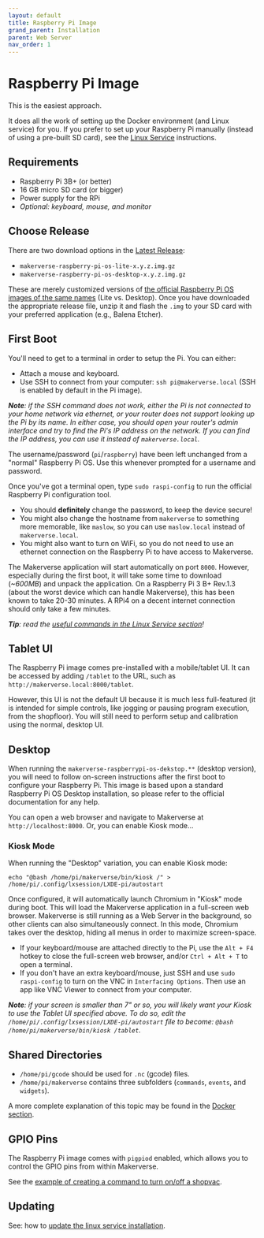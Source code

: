 ```yaml
---
layout: default
title: Raspberry Pi Image
grand_parent: Installation
parent: Web Server
nav_order: 1
---
```


# Raspberry Pi Image

This is the easiest approach.

It does all the work of setting up the Docker environment (and Linux service) for you. If you prefer to set up your Raspberry Pi manually (instead of using a pre-built SD card), see the [Linux Service](/installation/web-server/linux-service/) instructions.

## Requirements

- Raspberry Pi 3B+ (or better)
- 16 GB micro SD card (or bigger)
- Power supply for the RPi
- _Optional: keyboard, mouse, and monitor_

## Choose Release

There are two download options in the [Latest Release](https://github.com/makermadecnc/makerverse/releases/latest/):

- `makerverse-raspberry-pi-os-lite-x.y.z.img.gz`
- `makerverse-raspberry-pi-os-desktop-x.y.z.img.gz`

These are merely customized versions of [the official Raspberry Pi OS images of the same names](https://www.raspberrypi.org/downloads/raspberry-pi-os/) (Lite vs. Desktop). Once you have downloaded the appropriate release file, unzip it and flash the `.img` to your SD card with your preferred application (e.g., Balena Etcher).

## First Boot

You'll need to get to a terminal in order to setup the Pi. You can either:

- Attach a mouse and keyboard.
- Use SSH to connect from your computer: `ssh pi@makerverse.local` (SSH is enabled by default in the Pi image).

_**Note**: if the SSH command does not work, either the Pi is not connected to your home network via ethernet, or your router does not support looking up the Pi by its name. In either case, you should open your router's admin interface and try to find the Pi's IP address on the network. If you can find the IP address, you can use it instead of `makerverse.local`._

The username/password (`pi`/`raspberry`) have been left unchanged from a "normal" Raspberry Pi OS. Use this whenever prompted for a username and password.

Once you've got a terminal open, type `sudo raspi-config` to run the official Raspberry Pi configuration tool.

- You should **definitely** change the password, to keep the device secure!
- You might also change the hostname from `makerverse` to something more memorable, like `maslow`, so you can use `maslow.local` instead of `makerverse.local`.
- You might also want to turn on WiFi, so you do not need to use an ethernet connection on the Raspberry Pi to have access to Makerverse.

The Makerverse application will start automatically on port `8000`. However, especially during the first boot, it will take some time to download (_~600MB_) and unpack the application. On a Raspberry Pi 3 B+ Rev.1.3 (about the  worst device which can handle Makerverse), this has been known to take 20-30 minutes. A RPi4 on a decent internet connection should only take a few minutes.

_**Tip**: read the [useful commands in the Linux Service section](/installation/web-server/linux-service/#useful-commands)!_

## Tablet UI

The Raspberry Pi image comes pre-installed with a mobile/tablet UI. It can be accessed by adding `/tablet` to the URL, such as `http://makerverse.local:8000/tablet`.

However, this UI is not the default UI because it is much less full-featured (it is intended for simple controls, like jogging or pausing program execution, from the shopfloor). You will still need to perform setup and calibration using the normal, desktop UI.

## Desktop

When running the `makerverse-raspberrypi-os-dekstop.**` (desktop version), you will need to follow on-screen instructions after the first boot to configure your Raspberry Pi. This image is based upon a standard Raspberry Pi OS Desktop installation, so please refer to the official documentation for any help.

You can open a web browser and navigate to Makerverse at `http://localhost:8000`. Or, you can enable Kiosk mode...

### Kiosk Mode

When running the "Desktop" variation, you can enable Kiosk mode:

```
echo "@bash /home/pi/makerverse/bin/kiosk /" > /home/pi/.config/lxsession/LXDE-pi/autostart
```

Once configured, it will automatically launch Chromium in "Kiosk" mode during boot. This will load the Makerverse application in a full-screen web browser. Makerverse is still running as a Web Server in the background, so other clients can also simultaneously connect. In this mode, Chromium takes over the desktop, hiding all menus in order to maximize screen-space.

- If your keyboard/mouse are attached directly to the Pi, use the `Alt + F4` hotkey to close the full-screen web browser, and/or `Ctrl + Alt + T` to open a terminal.
- If you don't have an extra keyboard/mouse, just SSH and use `sudo raspi-config` to turn on the VNC in `Interfacing Options`. Then use an app like VNC Viewer to connect from your computer.

_**Note**: if your screen is smaller than 7" or so, you will likely want your Kiosk to use the Tablet UI specified above. To do so, edit the `/home/pi/.config/lxsession/LXDE-pi/autostart` file to become: `@bash /home/pi/makerverse/bin/kiosk /tablet`._

## Shared Directories

- `/home/pi/gcode` should be used for `.nc` (gcode) files.
- `/home/pi/makerverse` contains three subfolders (`commands`, `events`, and `widgets`).

A more complete explanation of this topic may be found in the [Docker section](/installation/web-server/docker/#shared-directories).

## GPIO Pins

The Raspberry Pi image comes with `pigpiod` enabled, which allows you to control the GPIO pins from within Makerverse.

See the [example of creating a command to turn on/off a shopvac](/features/commands/#create-the-command).

## Updating

See: how to [update the linux service installation](/installation/web-server/linux-service/#updating).
